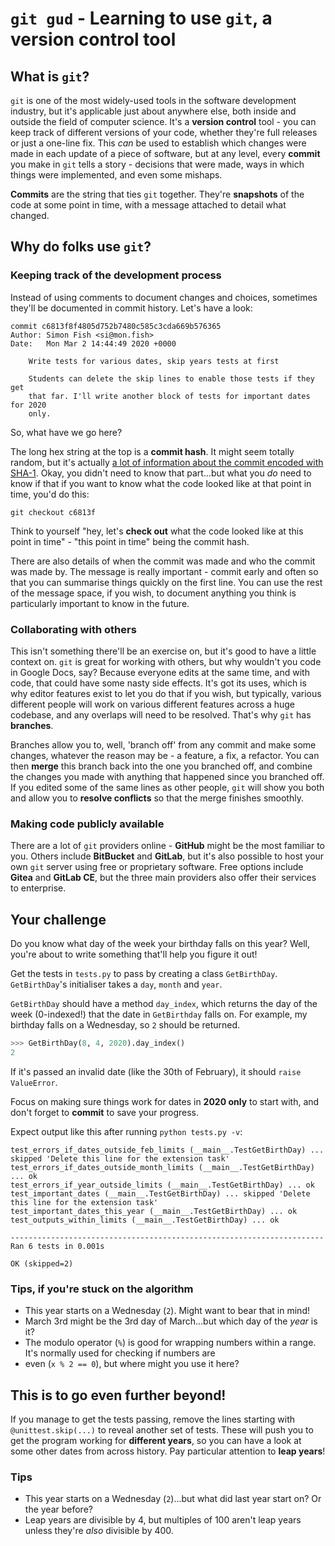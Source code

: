 # `git gud` - Learning to use `git`, a version control tool

## What is `git`?

`git` is one of the most widely-used tools in the software development industry,
but it's applicable just about anywhere else, both inside and outside the field
of computer science. It's a **version control** tool - you can keep track of
different versions of your code, whether they're full releases or just a
one-line fix. This *can* be used to establish which changes were made in each
update of a piece of software, but at any level, every **commit** you make
in `git` tells a story - decisions that were made, ways in which things were
implemented, and even some mishaps.

**Commits** are the string that ties `git` together. They're **snapshots** of 
the code at some point in time, with a message attached to detail what changed.

## Why do folks use `git`?

### Keeping track of the development process

Instead of using comments to document changes and choices, sometimes they'll be 
documented in commit history. Let's have a look:

```
commit c6813f8f4805d752b7480c585c3cda669b576365
Author: Simon Fish <si@mon.fish>
Date:   Mon Mar 2 14:44:49 2020 +0000

    Write tests for various dates, skip years tests at first
    
    Students can delete the skip lines to enable those tests if they get
    that far. I'll write another block of tests for important dates for 2020
    only.
```

So, what have we go here?

The long hex string at the top is a **commit hash**. It might seem totally random, but it's actually
[a lot of information about the commit encoded with SHA-1](https://gist.github.com/masak/2415865). Okay, you didn't need
to know that part...but what you *do* need to know if that if you want to know what the code looked like at that point
in time, you'd do this:

```
git checkout c6813f
```

Think to yourself "hey, let's **check out** what the code looked like at this point in time" - "this point in time"
being the commit hash.

There are also details of when the commit was made and who the commit was made by. The message is really important -
commit early and often so that you can summarise things quickly on the first line. You can use the rest of the message
space, if you wish, to document anything you think is particularly important to know in the future.

### Collaborating with others

This isn't something there'll be an exercise on, but it's good to have a little context on. `git` is great for working
with others, but why wouldn't you code in Google Docs, say? Because everyone edits at the same time, and with code, that
could have some nasty side effects. It's got its uses, which is why editor features exist to let you do that if you
wish, but typically, various different people will work on various different features across a huge codebase, and any
overlaps will need to be resolved. That's why `git` has **branches**.

Branches allow you to, well, 'branch off' from any commit and make some changes, whatever the reason may be - a feature,
a fix, a refactor. You can then **merge** this branch back into the one you branched off, and combine the changes you
made with anything that happened since you branched off. If you edited some of the same lines as other people, `git`
will show you both and allow you to **resolve conflicts** so that the merge finishes smoothly.

### Making code publicly available

There are a lot of `git` providers online - **GitHub** might be the most familiar to you. Others include **BitBucket**
and **GitLab**, but it's also possible to host your own `git` server using free or proprietary software. Free options
include **Gitea** and **GitLab CE**, but the three main providers also offer their services to enterprise.

## Your challenge

Do you know what day of the week your birthday falls on this year? Well, you're about to write something that'll help
you figure it out!

Get the tests in `tests.py` to pass by creating a class `GetBirthDay`. `GetBirthDay`'s initialiser takes a `day`,
`month` and `year`.

 `GetBirthDay` should have a method `day_index`, which returns the day of the week (0-indexed!) that the date in
 `GetBirthday` falls on. For example, my birthday falls on a Wednesday, so `2` should be returned.

```python
>>> GetBirthDay(8, 4, 2020).day_index()
2
```

If it's passed an invalid date (like the 30th of February), it should `raise ValueError`.

Focus on making sure things work for dates in **2020 only** to start with, and don't forget to **commit** to save your
progress.

Expect output like this after running `python tests.py -v`:

```
test_errors_if_dates_outside_feb_limits (__main__.TestGetBirthDay) ... skipped 'Delete this line for the extension task'
test_errors_if_dates_outside_month_limits (__main__.TestGetBirthDay) ... ok
test_errors_if_year_outside_limits (__main__.TestGetBirthDay) ... ok
test_important_dates (__main__.TestGetBirthDay) ... skipped 'Delete this line for the extension task'
test_important_dates_this_year (__main__.TestGetBirthDay) ... ok
test_outputs_within_limits (__main__.TestGetBirthDay) ... ok

----------------------------------------------------------------------
Ran 6 tests in 0.001s

OK (skipped=2)
```

### Tips, if you're stuck on the algorithm

- This year starts on a Wednesday (`2`). Might want to bear that in mind!
- March 3rd might be the 3rd day of March...but which day of the *year* is it?
- The modulo operator (`%`) is good for wrapping numbers within a range. It's normally used for checking if numbers are
- even (`x % 2 == 0`), but where might you use it here?

## This is to go even further beyond!

If you manage to get the tests passing, remove the lines starting with `@unittest.skip(...)` to reveal another set of
tests. These will push you to get the program working for **different years**, so you can have a look at some other
dates from across history. Pay particular attention to **leap years**!

### Tips

- This year starts on a Wednesday (`2`)...but what did last year start on? Or the year before?
- Leap years are divisible by 4, but multiples of 100 aren't leap years unless they're *also* divisible by 400. 